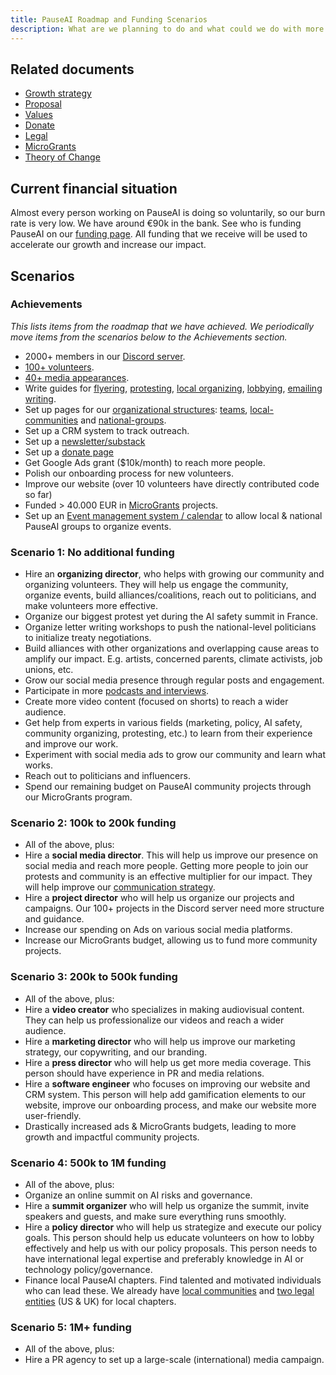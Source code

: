 ```yaml
---
title: PauseAI Roadmap and Funding Scenarios
description: What are we planning to do and what could we do with more funding?
---
```


## Related documents

- [Growth strategy](/growth-strategy)
- [Proposal](/proposal)
- [Values](/values)
- [Donate](/donate)
- [Legal](/legal)
- [MicroGrants](/microgrants)
- [Theory of Change](/theory-of-change)

## Current financial situation

Almost every person working on PauseAI is doing so voluntarily, so our burn rate is very low.
We have around €90k in the bank.
See who is funding PauseAI on our [funding page](/funding).
All funding that we receive will be used to accelerate our growth and increase our impact.

## Scenarios

### Achievements

_This lists items from the roadmap that we have achieved.
We periodically move items from the scenarios below to the Achievements section._

- 2000+ members in our [Discord server](https://discord.gg/2XXWXvErfA).
- [100+ volunteers](/people).
- [40+ media appearances](/press).
- Write guides for [flyering](/flyering), [protesting](/protests), [local organizing](/local-organizing), [lobbying](/lobby-tips), [emailing writing](/email-builder).
- Set up pages for our [organizational structures](https://pauseai.info/organization): [teams](/teams), [local-communities](/communities) and [national-groups](/national-groups).
- Set up a CRM system to track outreach.
- Set up a [newsletter/substack](https://pauseai.substack.com/)
- Set up a [donate page](/donate)
- Get Google Ads grant ($10k/month) to reach more people.
- Polish our onboarding process for new volunteers.
- Improve our website (over 10 volunteers have directly contributed code so far)
- Funded > 40.000 EUR in [MicroGrants](/microgrants) projects.
- Set up an [Event management system / calendar](https://lu.ma/PauseAI) to allow local & national PauseAI groups to organize events.

### Scenario 1: No additional funding

- Hire an **organizing director**, who helps with growing our community and organizing volunteers. They will help us engage the community, organize events, build alliances/coalitions, reach out to politicians, and make volunteers more effective.
- Organize our biggest protest yet during the AI safety summit in France.
- Organize letter writing workshops to push the national-level politicians to initialize treaty negotiations.
- Build alliances with other organizations and overlapping cause areas to amplify our impact. E.g. artists, concerned parents, climate activists, job unions, etc.
- Grow our social media presence through regular posts and engagement.
- Participate in more [podcasts and interviews](/press).
- Create more video content (focused on shorts) to reach a wider audience.
- Get help from experts in various fields (marketing, policy, AI safety, community organizing, protesting, etc.) to learn from their experience and improve our work.
- Experiment with social media ads to grow our community and learn what works.
- Reach out to politicians and influencers.
- Spend our remaining budget on PauseAI community projects through our MicroGrants program.

### Scenario 2: 100k to 200k funding

- All of the above, plus:
- Hire a **social media director**. This will help us improve our presence on social media and reach more people. Getting more people to join our protests and community is an effective multiplier for our impact. They will help improve our [communication strategy](/communication-strategy).
- Hire a **project director** who will help us organize our projects and campaigns. Our 100+ projects in the Discord server need more structure and guidance.
- Increase our spending on Ads on various social media platforms.
- Increase our MicroGrants budget, allowing us to fund more community projects.

### Scenario 3: 200k to 500k funding

- All of the above, plus:
- Hire a **video creator** who specializes in making audiovisual content. They can help us professionalize our videos and reach a wider audience.
- Hire a **marketing director** who will help us improve our marketing strategy, our copywriting, and our branding.
- Hire a **press director** who will help us get more media coverage. This person should have experience in PR and media relations.
- Hire a **software engineer** who focuses on improving our website and CRM system. This person will help add gamification elements to our website, improve our onboarding process, and make our website more user-friendly.
- Drastically increased ads & MicroGrants budgets, leading to more growth and impactful community projects.

### Scenario 4: 500k to 1M funding

- All of the above, plus:
- Organize an online summit on AI risks and governance.
- Hire a **summit organizer** who will help us organize the summit, invite speakers and guests, and make sure everything runs smoothly.
- Hire a **policy director** who will help us strategize and execute our policy goals. This person should help us educate volunteers on how to lobby effectively and help us with our policy proposals. This person needs to have international legal expertise and preferably knowledge in AI or technology policy/governance.
- Finance local PauseAI chapters. Find talented and motivated individuals who can lead these. We already have [local communities](/communities) and [two legal entities](/legal) (US & UK) for local chapters.

### Scenario 5: 1M+ funding

- All of the above, plus:
- Hire a PR agency to set up a large-scale (international) media campaign.
